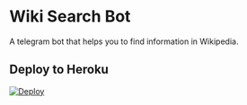 # Wiki Search Bot

A telegram bot that helps you to find information in Wikipedia.



## Deploy to Heroku

[![Deploy](https://www.herokucdn.com/deploy/button.svg)](https://heroku.com/deploy?template=https://github.com/samadii/Wiki-Search-Bot)
